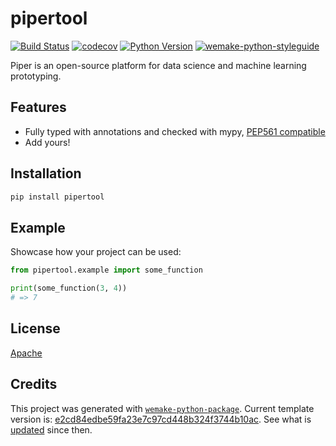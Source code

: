 # pipertool

[![Build Status](https://github.com/TatraDev/pipertool/workflows/test/badge.svg?branch=pipertool_pypi&event=push)](https://github.com/TatraDev/pipertool/actions?query=workflow%3Atest)
[![codecov](https://codecov.io/gh/TatraDev/pipertool/branch/master/graph/badge.svg)](https://codecov.io/gh/TatraDev/pipertool)
[![Python Version](https://img.shields.io/pypi/pyversions/pipertool.svg)](https://pypi.org/project/pipertool/)
[![wemake-python-styleguide](https://img.shields.io/badge/style-wemake-000000.svg)](https://github.com/wemake-services/wemake-python-styleguide)

Piper is an open-source platform for data science and machine learning prototyping.


## Features

- Fully typed with annotations and checked with mypy, [PEP561 compatible](https://www.python.org/dev/peps/pep-0561/)
- Add yours!


## Installation

```bash
pip install pipertool
```


## Example

Showcase how your project can be used:

```python
from pipertool.example import some_function

print(some_function(3, 4))
# => 7
```

## License

[Apache](https://github.com/TatraDev/pipertool/blob/master/LICENSE)


## Credits

This project was generated with [`wemake-python-package`](https://github.com/wemake-services/wemake-python-package). Current template version is: [e2cd84edbe59fa23e7c97cd448b324f3744b10ac](https://github.com/wemake-services/wemake-python-package/tree/e2cd84edbe59fa23e7c97cd448b324f3744b10ac). See what is [updated](https://github.com/wemake-services/wemake-python-package/compare/e2cd84edbe59fa23e7c97cd448b324f3744b10ac...master) since then.
